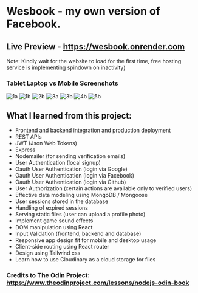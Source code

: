 # Wesbook - my own version of Facebook.

## Live Preview - https://wesbook.onrender.com

Note: Kindly wait for the website to load for the first time,
free hosting service is implementing spindown on inactivity)

### Tablet Laptop vs Mobile Screenshots

![1a](https://github.com/iamwesofph/top-wesbook/assets/121594156/462cf9cc-d15d-4c44-bf8e-4648cfd83e4b)
![1b](https://github.com/iamwesofph/top-wesbook/assets/121594156/07c6ece1-9c13-4c82-aaa0-e2d1941346e6)
![2b](https://github.com/iamwesofph/top-wesbook/assets/121594156/52597ae6-5c7f-46ab-bf04-a0c503b89ede)
![3a](https://github.com/iamwesofph/top-wesbook/assets/121594156/541bcdb6-815c-4b1b-94af-12537478d04a)
![3b](https://github.com/iamwesofph/top-wesbook/assets/121594156/9237105d-44c5-4198-9a9a-1104e015fa83)
![4b](https://github.com/iamwesofph/top-wesbook/assets/121594156/c7553d31-d521-4d34-8335-09af4f947565)
![5b](https://github.com/iamwesofph/top-wesbook/assets/121594156/4eeb3935-03c2-4b43-b104-10d697b18727)


## What I learned from this project:

-   Frontend and backend integration and production deployment
-   REST APIs
-   JWT (Json Web Tokens)
-   Express
-   Nodemailer (for sending verification emails)
-   User Authentication (local signup)
-   Oauth User Authentication (login via Google)
-   Oauth User Authentication (login via Facebook)
-   Oauth User Authentication (login via Github)
-   User Authorization (certain actions are available only to verified users)
-   Effective data modeling using MongoDB / Mongoose
-   User sessions stored in the database
-   Handling of expired sessions
-   Serving static files (user can upload a profile photo)
-   Implement game sound effects
-   DOM manipulation using React
-   Input Validation (frontend, backend and database)
-   Responsive app design fit for mobile and desktop usage
-   Client-side routing using React router
-   Design using Tailwind css
-   Learn how to use Cloudinary as a cloud storage for files

### Credits to The Odin Project: https://www.theodinproject.com/lessons/nodejs-odin-book
